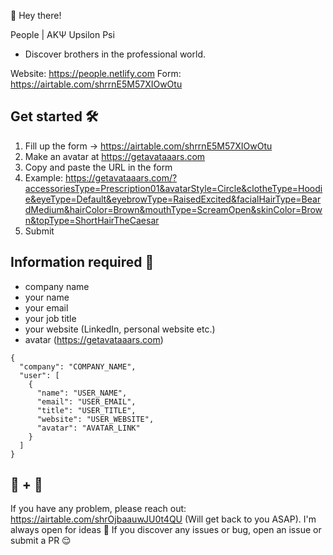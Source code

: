 👋 Hey there!

People | AKΨ Upsilon Psi
- Discover brothers in the professional world.

Website: https://people.netlify.com
Form: https://airtable.com/shrrnE5M57XIOwOtu

## Get started 🛠
1. Fill up the form -> https://airtable.com/shrrnE5M57XIOwOtu
2. Make an avatar at https://getavataaars.com
3. Copy and paste the URL in the form
4. Example: https://getavataaars.com/?accessoriesType=Prescription01&avatarStyle=Circle&clotheType=Hoodie&eyeType=Default&eyebrowType=RaisedExcited&facialHairType=BeardMedium&hairColor=Brown&mouthType=ScreamOpen&skinColor=Brown&topType=ShortHairTheCaesar
5. Submit

## Information required 🔮
+ company name
+ your name
+ your email
+ your job title
+ your website (LinkedIn, personal website etc.)
+ avatar (https://getavataaars.com)

```
{
  "company": "COMPANY_NAME",
  "user": [
    {
      "name": "USER_NAME",
      "email": "USER_EMAIL",
      "title": "USER_TITLE",
      "website": "USER_WEBSITE",
      "avatar": "AVATAR_LINK"
    }
  ]
}
```

## 📢 + 💬
If you have any problem, please reach out: https://airtable.com/shrOjbaauwJU0t4QU (Will get back to you ASAP). I'm always open for ideas 🙌 
If you discover any issues or bug, open an issue or submit a PR 😌